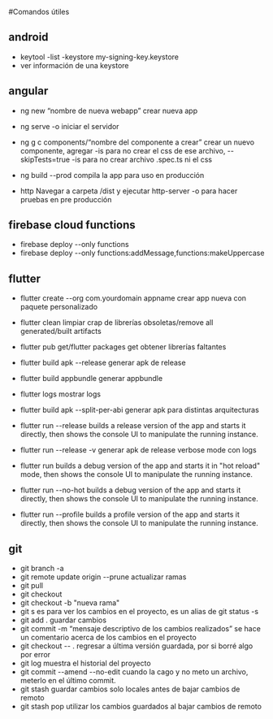 #Comandos útiles

## android
- keytool -list -keystore my-signing-key.keystore
- ver información de una keystore

## angular
- ng new “nombre de nueva webapp”
crear nueva app

- ng serve -o
iniciar el servidor

- ng g c components/“nombre del componente a crear” 
crear un nuevo componente, agregar -is para no crear el css de ese archivo, --skipTests=true -is para no crear archivo .spec.ts ni el css
- ng build --prod
compila la app para uso en producción 
- http
Navegar a carpeta /dist y ejecutar http-server -o para hacer pruebas en pre producción

## firebase cloud functions
- firebase deploy --only functions
- firebase deploy --only functions:addMessage,functions:makeUppercase

## flutter
- flutter create --org com.yourdomain appname
crear app nueva con paquete personalizado

- flutter clean
limpiar crap de librerías obsoletas/remove all generated/built artifacts

- flutter pub get/flutter packages get 
obtener librerías faltantes

- flutter build apk --release
generar apk de release

- flutter build appbundle
generar appbundle

- flutter logs
mostrar logs

- flutter build apk --split-per-abi
generar apk para distintas arquitecturas

- flutter run --release
builds a release version of the app and starts it directly, then shows the console UI to manipulate the running instance.

- flutter run --release -v
generar apk de release verbose mode con logs

- flutter run
builds a debug version of the app and starts it in "hot reload" mode, then shows the console UI to manipulate the running instance.

- flutter run --no-hot
builds a debug version of the app and starts it directly, then shows the console UI to manipulate the running instance.

- flutter run --profile
builds a profile version of the app and starts it directly, then shows the console UI to manipulate the running instance.

## git
- git branch -a
- git remote update origin --prune
actualizar ramas
- git pull
- git checkout
- git checkout -b "nueva rama"
- git s
es para ver los cambios en el proyecto, es un alias de git status -s
- git add .
guardar cambios
- git commit -m “mensaje descriptivo de los cambios realizados”
se hace un comentario acerca de los cambios en el proyecto
- git checkout -- .
regresar a última versión guardada, por si borré algo por error
- git log
muestra el historial del proyecto
- git commit --amend --no-edit
cuando la cago y no meto un archivo, meterlo en el último commit. 
- git stash
guardar cambios solo locales antes de bajar cambios de remoto
- git stash pop
utilizar los cambios guardados al bajar cambios de remoto